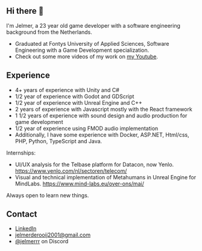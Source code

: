 ## Hi there 👋
I'm Jelmer, a 23 year old game developer with a software engineering background from the Netherlands.

- Graduated at Fontys University of Applied Sciences, Software Engineering with a Game Development specialization.
- Check out some more videos of my work on [my Youtube](https://www.youtube.com/@JelmerrR-sc3uq).

## Experience
- 4+ years of experience with Unity and C#
- 1/2 year of experience with Godot and GDScript
- 1/2 year of experience with Unreal Engine and C++
- 2 years of experience with Javascript mostly with the React framework
- 1 1/2 years of experience with sound design and audio production for game development
- 1/2 year of experience using FMOD audio implementation
- Additionally, I have some experience with Docker, ASP.NET, Html/css, PHP, Python, TypeScript and Java.

Internships:
- UI/UX analysis for the Telbase platform for Datacon, now Yenlo. https://www.yenlo.com/nl/sectoren/telecom/
- Visual and technical implementation of Metahumans in Unreal Engine for MindLabs. https://www.mind-labs.eu/over-ons/mai/


Always open to learn new things.

## Contact
- [LinkedIn](https://www.linkedin.com/in/jelmerderooij/)
- jelmerderooij2001@gmail.com
- [@jelmerrr](./) on Discord

<!--
**Jelmerrr/Jelmerrr** is a ✨ _special_ ✨ repository because its `README.md` (this file) appears on your GitHub profile.

Here are some ideas to get you started:

- 🔭 I’m currently working on ...
- 🌱 I’m currently learning ...
- 👯 I’m looking to collaborate on ...
- 🤔 I’m looking for help with ...
- 💬 Ask me about ...
- 📫 How to reach me: ...
- 😄 Pronouns: ...
- ⚡ Fun fact: ...
-->
